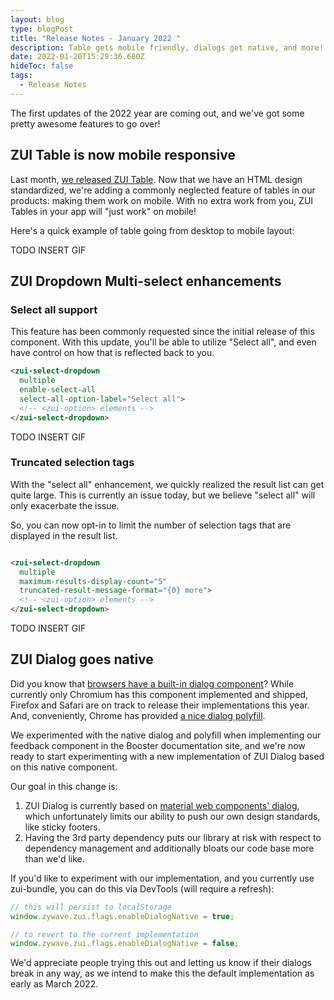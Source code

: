 ```yaml
---
layout: blog
type: blogPost
title: "Release Notes - January 2022 "
description: Table gets mobile friendly, dialogs get native, and more!
date: 2022-01-20T15:29:36.680Z
hideToc: false
tags:
  - Release Notes
---
```

The first updates of the 2022 year are coming out, and we've got some pretty awesome features to go over!

## ZUI Table is now mobile responsive

Last month, [we released ZUI Table](/blog/posts/2021-12-09-introducing-the-table-web-component/). Now that we have an HTML design standardized, we're adding a commonly neglected feature of tables in our products: making them work on mobile. With no extra work from you, ZUI Tables in your app will "just work" on mobile!

Here's a quick example of table going from desktop to mobile layout:

TODO INSERT GIF

## ZUI Dropdown Multi-select enhancements

### Select all support

This feature has been commonly requested since the initial release of this component. With this update, you'll be able to utilize "Select all", and even have control on how that is reflected back to you.

```html
<zui-select-dropdown 
  multiple 
  enable-select-all 
  select-all-option-label="Select all">
  <!-- <zui-option> elements -->
</zui-select-dropdown>
```

TODO INSERT GIF

### Truncated selection tags

With the "select all" enhancement, we quickly realized the result list can get quite large. This is currently an issue today, but we believe "select all" will only exacerbate the issue.

So, you can now opt-in to limit the number of selection tags that are displayed in the result list.

```html

<zui-select-dropdown 
  multiple
  maximum-results-display-count="5" 
  truncated-result-message-format="{0} more">
  <!-- <zui-option> elements -->
</zui-select-dropdown>

```

TODO INSERT GIF

## ZUI Dialog goes native

Did you know that [browsers have a built-in dialog component](https://developer.mozilla.org/en-US/docs/Web/HTML/Element/dialog)? While currently only Chromium has this component implemented and shipped, Firefox and Safari are on track to release their implementations this year. And, conveniently, Chrome has provided [a nice dialog polyfill](https://github.com/GoogleChrome/dialog-polyfill).

We experimented with the native dialog and polyfill when implementing our feedback component in the Booster documentation site, and we're now ready to start experimenting with a new implementation of ZUI Dialog based on this native component.

Our goal in this change is:

1. ZUI Dialog is currently based on [material web components' dialog](https://github.com/material-components/material-web/tree/master/packages/dialog), which unfortunately limits our ability to push our own design standards, like sticky footers.
2. Having the 3rd party dependency puts our library at risk with respect to dependency management and additionally bloats our code base more than we'd like.

If you'd like to experiment with our implementation, and you currently use zui-bundle, you can do this via DevTools (will require a refresh):

```javascript
// this will persist to localStorage
window.zywave.zui.flags.enableDialogNative = true;

// to revert to the current implementation
window.zywave.zui.flags.enableDialogNative = false;
```

We'd appreciate people trying this out and letting us know if their dialogs break in any way, as we intend to make this the default implementation as early as March 2022.